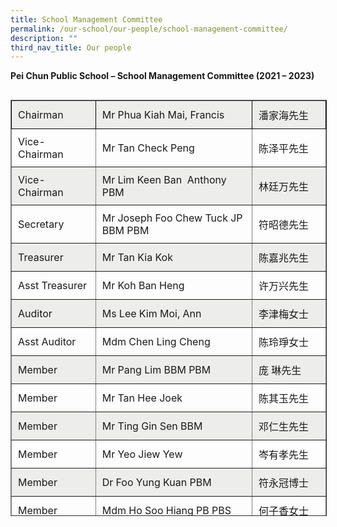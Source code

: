 ```yaml
---
title: School Management Committee
permalink: /our-school/our-people/school-management-committee/
description: ""
third_nav_title: Our people
---
```

<b>Pei Chun Public School – School Management Committee (2021 – 2023)</b>

<table class="alignleft" border="1" width="598" style="box-sizing: inherit; border-collapse: collapse; border-spacing: 0px; float: left; margin-right: 10px; height: 664px;"><tbody style="box-sizing: inherit;"><tr style="box-sizing: inherit; background-color: rgb(237, 237, 235); height: 28px; border-color: rgb(0, 0, 0);"><td style="box-sizing: inherit; padding: 10px; height: 28px; width: 135.712px;">Chairman</td><td style="box-sizing: inherit; padding: 10px; height: 28px; width: 312.65px;">Mr Phua Kiah Mai, Francis</td><td style="box-sizing: inherit; padding: 10px; height: 28px; width: 141.238px;">潘家海先生</td></tr><tr style="box-sizing: inherit; height: 17px;"><td style="box-sizing: inherit; padding: 10px; height: 17px; width: 135.712px;">Vice-Chairman</td><td style="box-sizing: inherit; padding: 10px; height: 17px; width: 312.65px;">Mr Tan Check Peng</td><td style="box-sizing: inherit; padding: 10px; height: 17px; width: 141.238px;">陈泽平先生</td></tr><tr style="box-sizing: inherit; background-color: rgb(237, 237, 235); height: 16px;"><td style="box-sizing: inherit; padding: 10px; height: 16px; width: 135.712px;">Vice-Chairman</td><td style="box-sizing: inherit; padding: 10px; height: 16px; width: 312.65px;">Mr Lim Keen Ban&nbsp; Anthony PBM</td><td style="box-sizing: inherit; padding: 10px; height: 16px; width: 141.238px;">林廷万先生</td></tr><tr style="box-sizing: inherit; height: 23px;"><td style="box-sizing: inherit; padding: 10px; height: 23px; width: 135.712px;">Secretary</td><td style="box-sizing: inherit; padding: 10px; height: 23px; width: 312.65px;">Mr Joseph Foo Chew Tuck JP BBM PBM</td><td style="box-sizing: inherit; padding: 10px; height: 23px; width: 141.238px;">符昭德先生</td></tr><tr style="box-sizing: inherit; background-color: rgb(237, 237, 235); height: 25px;"><td style="box-sizing: inherit; padding: 10px; height: 25px; width: 135.712px;">Treasurer</td><td style="box-sizing: inherit; padding: 10px; height: 25px; width: 312.65px;">Mr Tan Kia Kok</td><td style="box-sizing: inherit; padding: 10px; height: 25px; width: 141.238px;">陈嘉兆先生</td></tr><tr style="box-sizing: inherit; height: 14px;"><td style="box-sizing: inherit; padding: 10px; height: 14px; width: 135.712px;">Asst Treasurer</td><td style="box-sizing: inherit; padding: 10px; height: 14px; width: 312.65px;">Mr Koh Ban Heng</td><td style="box-sizing: inherit; padding: 10px; height: 14px; width: 141.238px;">许万兴先生</td></tr><tr style="box-sizing: inherit; background-color: rgb(237, 237, 235); height: 12px;"><td style="box-sizing: inherit; padding: 10px; height: 12px; width: 135.712px;">Auditor</td><td style="box-sizing: inherit; padding: 10px; height: 12px; width: 312.65px;">Ms Lee Kim Moi, Ann</td><td style="box-sizing: inherit; padding: 10px; height: 12px; width: 141.238px;">李津梅女士</td></tr><tr style="box-sizing: inherit; height: 20px;"><td style="box-sizing: inherit; padding: 10px; height: 20px; width: 135.712px;">Asst Auditor</td><td style="box-sizing: inherit; padding: 10px; height: 20px; width: 312.65px;">Mdm Chen Ling Cheng</td><td style="box-sizing: inherit; padding: 10px; height: 20px; width: 141.238px;">陈玲琤女士</td></tr><tr style="box-sizing: inherit; background-color: rgb(237, 237, 235); height: 6px;"><td style="box-sizing: inherit; padding: 10px; height: 6px; width: 135.712px;">Member</td><td style="box-sizing: inherit; padding: 10px; height: 6px; width: 312.65px;">Mr Pang Lim BBM PBM</td><td style="box-sizing: inherit; padding: 10px; height: 6px; width: 141.238px;">庞 琳先生</td></tr><tr style="box-sizing: inherit; height: 18px;"><td style="box-sizing: inherit; padding: 10px; height: 18px; width: 135.712px;">Member</td><td style="box-sizing: inherit; padding: 10px; height: 18px; width: 312.65px;">Mr Tan Hee Joek</td><td style="box-sizing: inherit; padding: 10px; height: 18px; width: 141.238px;">陈其玉先生</td></tr><tr style="box-sizing: inherit; background-color: rgb(237, 237, 235); height: 11px;"><td style="box-sizing: inherit; padding: 10px; height: 11px; width: 135.712px;">Member</td><td style="box-sizing: inherit; padding: 10px; height: 11px; width: 312.65px;">Mr Ting Gin Sen BBM</td><td style="box-sizing: inherit; padding: 10px; height: 11px; width: 141.238px;">邓仁生先生</td></tr><tr style="box-sizing: inherit; height: 6px;"><td style="box-sizing: inherit; padding: 10px; height: 6px; width: 135.712px;">Member</td><td style="box-sizing: inherit; padding: 10px; height: 6px; width: 312.65px;">Mr Yeo Jiew Yew</td><td style="box-sizing: inherit; padding: 10px; height: 6px; width: 141.238px;">岑有孝先生</td></tr><tr style="box-sizing: inherit; background-color: rgb(237, 237, 235); height: 6px;"><td style="box-sizing: inherit; padding: 10px; height: 6px; width: 135.712px;">Member</td><td style="box-sizing: inherit; padding: 10px; height: 6px; width: 312.65px;">Dr Foo Yung Kuan PBM</td><td style="box-sizing: inherit; padding: 10px; height: 6px; width: 141.238px;">符永冠博士</td></tr><tr style="box-sizing: inherit; height: 14px;"><td style="box-sizing: inherit; padding: 10px; height: 14px; width: 135.712px;">Member</td><td style="box-sizing: inherit; padding: 10px; height: 14px; width: 312.65px;">Mdm Ho Soo Hiang PB PBS</td><td style="box-sizing: inherit; padding: 10px; height: 14px; width: 141.238px;">何子香女士</td></tr><tr style="box-sizing: inherit; background-color: rgb(237, 237, 235); height: 23px;"><td style="box-sizing: inherit; padding: 10px; height: 23px; width: 135.712px;">Member</td><td style="box-sizing: inherit; padding: 10px; height: 23px; width: 312.65px;">Mr Lim Jit Poh BBM PPA</td><td style="box-sizing: inherit; padding: 10px; height: 23px; width: 141.238px;">林日波先生</td></tr><tr style="box-sizing: inherit; height: 24px;"><td style="box-sizing: inherit; padding: 10px; height: 24px; width: 135.712px;">Member</td><td style="box-sizing: inherit; padding: 10px; height: 24px; width: 312.65px;">Mr Woon Tek Seng</td><td style="box-sizing: inherit; padding: 10px; height: 24px; width: 141.238px;">云德盛先生</td></tr><tr style="box-sizing: inherit; background-color: rgb(237, 237, 235); height: 16px;"><td style="box-sizing: inherit; padding: 10px; height: 16px; width: 135.712px;">Member</td><td style="box-sizing: inherit; padding: 10px; height: 16px; width: 312.65px;">Mr Tan Ng Kuang, Nicky PBM</td><td style="box-sizing: inherit; padding: 10px; height: 16px; width: 141.238px;">陈运琼先生</td></tr><tr style="box-sizing: inherit; height: 5px;"><td style="box-sizing: inherit; padding: 10px; height: 5px; width: 135.712px;">Member</td><td style="box-sizing: inherit; padding: 10px; height: 5px; width: 312.65px;">Dr Anthony Chao Tar Liang</td><td style="box-sizing: inherit; padding: 10px; height: 5px; width: 141.238px;">赵祚樑医生</td></tr><tr style="box-sizing: inherit; background-color: rgb(237, 237, 235); height: 3px;"><td style="box-sizing: inherit; padding: 10px; height: 3px; width: 135.712px;">Member</td><td style="box-sizing: inherit; padding: 10px; height: 3px; width: 312.65px;">Mr Yap Bau Tan</td><td style="box-sizing: inherit; padding: 10px; height: 3px; width: 141.238px;">叶保山先生</td></tr><tr style="box-sizing: inherit; height: 15px;"><td style="box-sizing: inherit; padding: 10px; height: 15px; width: 135.712px;">Member</td><td style="box-sizing: inherit; padding: 10px; height: 15px; width: 312.65px;">Mr Foo Kok Pheow BBM PBM</td><td style="box-sizing: inherit; padding: 10px; height: 15px; width: 141.238px;">符国标先生</td></tr><tr style="box-sizing: inherit; background-color: rgb(237, 237, 235); height: 9px;"><td style="box-sizing: inherit; padding: 10px; height: 9px; width: 135.712px;">Member</td><td style="box-sizing: inherit; padding: 10px; height: 9px; width: 312.65px;">Ms Lee Huay Leng</td><td style="box-sizing: inherit; padding: 10px; height: 9px; width: 141.238px;">李慧玲小姐</td></tr><tr style="box-sizing: inherit; height: 16px;"><td style="box-sizing: inherit; padding: 10px; height: 16px; width: 135.712px;">Member</td><td style="box-sizing: inherit; padding: 10px; height: 16px; width: 312.65px;">Mr Simon Ho Chwee Choo</td><td style="box-sizing: inherit; padding: 10px; height: 16px; width: 141.238px;">何瑞州先生</td></tr><tr style="box-sizing: inherit; background-color: rgb(237, 237, 235); height: 6px;"><td style="box-sizing: inherit; padding: 10px; height: 6px; width: 135.712px;">Member</td><td style="box-sizing: inherit; padding: 10px; height: 6px; width: 312.65px;">Mr Jolovan Lim Seh Ngi</td><td style="box-sizing: inherit; padding: 10px; height: 6px; width: 141.238px;">林师毅先生</td></tr><tr style="box-sizing: inherit; height: 8px;"><td style="box-sizing: inherit; padding: 10px; height: 8px; width: 135.712px;">Member</td><td style="box-sizing: inherit; padding: 10px; height: 8px; width: 312.65px;">Mr Wong Toon Tung</td><td style="box-sizing: inherit; padding: 10px; height: 8px; width: 141.238px;">黃循堂先生</td></tr><tr style="box-sizing: inherit; background-color: rgb(237, 237, 235); height: 12.2px;"><td style="box-sizing: inherit; padding: 10px; height: 12.2px; width: 135.712px;">Member</td><td style="box-sizing: inherit; padding: 10px; height: 12.2px; width: 312.65px;">The Singapore Hainan Hwee Kuan</td><td style="box-sizing: inherit; padding: 10px; height: 12.2px; width: 141.238px;">新加坡海南会馆</td></tr></tbody></table>